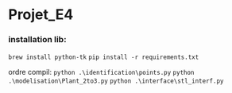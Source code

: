 # Projet_E4

### installation lib:

```brew install python-tk```
```pip install -r requirements.txt```


ordre compil:
```python .\identification\points.py```
```python .\modelisation\Plant_2to3.py```
```python .\interface\stl_interf.py```
